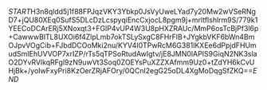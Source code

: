 $START$H3n8qldd5j1f88FPJqzVKY3Ybkp0JsVyUweLYad7y20Mw2wVSeRNgD7+jQU80XEq0SufS5DLcDzLcspyqiEncCxjocL8pgm9j+mrltflshlrm9S/779k1YEECoDCArERj5XNoxqt3+FGlP4vUP4W3U8pHXZRAUc/MmP6osTcBjPf3l6p+CawwwBlTL8UXOi6f4ZlpLmb7okTSLySxgC8FHrFlB+JYgkbVKF6bWn4BmOJpvVOgCib+FJbdDCOoMki2nu/KYV4I0TPwRcM6G381lKXEe6dPpjdFHUmudSmIEhUVVOP7xrIZP/rTs5qTPSoRtudAwIgtv/jE8JMN0lAPIS9GiqN2NK3slaO2DYvRVlkqRFgl9zN9uwVt3Soq0ZOEYsPuXZZXAfmm9Uz0+tZdYH6kCvUHjBk+/yoIwFxyPri8KzOerZRjAFOry/0QCnl2egG25oDL4XgMoDqgSfZKQ==$END$